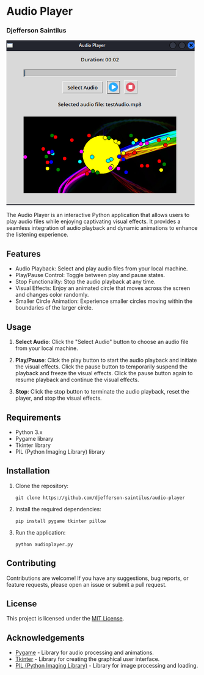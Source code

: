 # Audio Player
### Djefferson Saintilus

![image](./audioplayer.png)

The Audio Player is an interactive Python application that allows users to play audio files while enjoying captivating visual effects. It provides a seamless integration of audio playback and dynamic animations to enhance the listening experience.

## Features

- Audio Playback: Select and play audio files from your local machine.
- Play/Pause Control: Toggle between play and pause states.
- Stop Functionality: Stop the audio playback at any time.
- Visual Effects: Enjoy an animated circle that moves across the screen and changes color randomly.
- Smaller Circle Animation: Experience smaller circles moving within the boundaries of the larger circle.

## Usage

1. **Select Audio**: Click the "Select Audio" button to choose an audio file from your local machine.

2. **Play/Pause**: Click the play button to start the audio playback and initiate the visual effects. Click the pause button to temporarily suspend the playback and freeze the visual effects. Click the pause button again to resume playback and continue the visual effects.

3. **Stop**: Click the stop button to terminate the audio playback, reset the player, and stop the visual effects.

## Requirements

- Python 3.x
- Pygame library
- Tkinter library
- PIL (Python Imaging Library) library

## Installation

1. Clone the repository:

   ```shell
   git clone https://github.com/djefferson-saintilus/audio-player
   ```

2. Install the required dependencies:

   ```shell
   pip install pygame tkinter pillow
   ```

3. Run the application:

   ```shell
   python audioplayer.py
   ```

## Contributing

Contributions are welcome! If you have any suggestions, bug reports, or feature requests, please open an issue or submit a pull request.

## License

This project is licensed under the [MIT License](LICENSE).

## Acknowledgements

- [Pygame](https://www.pygame.org/) - Library for audio processing and animations.
- [Tkinter](https://docs.python.org/3/library/tkinter.html) - Library for creating the graphical user interface.
- [PIL (Python Imaging Library)](https://pillow.readthedocs.io/) - Library for image processing and loading.
